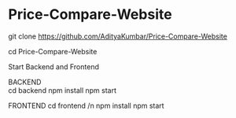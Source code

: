 ﻿# Price-Compare-Website
git clone https://github.com/AdityaKumbar/Price-Compare-Website

cd Price-Compare-Website

Start Backend and Frontend

BACKEND  
cd backend
npm install 
npm start

FRONTEND
cd frontend /n
npm install 
npm start
